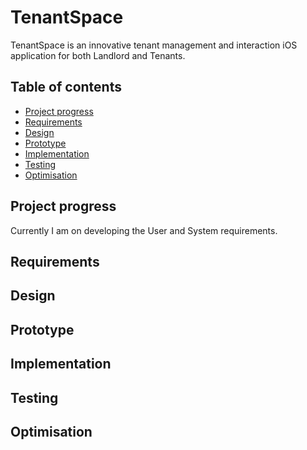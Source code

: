 # TenantSpace
TenantSpace is an innovative tenant management and interaction iOS application for both Landlord and Tenants. 

## Table of contents
- [Project progress](##Project_progress)
- [Requirements](##Requirements)
- [Design](##Design)
- [Prototype](##Prototype)
- [Implementation](##Implementation)
- [Testing](##Testing)
- [Optimisation](##Optimisation)

## Project progress
Currently I am on developing the User and System requirements.


## Requirements
## Design
## Prototype
## Implementation
## Testing
## Optimisation

